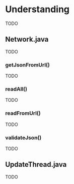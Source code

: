 # Understanding
TODO

## Network.java
TODO

### getJsonFromUrl()
TODO

### readAll()
TODO

### readFromUrl()
TODO

### validateJson()
TODO

## UpdateThread.java
TODO